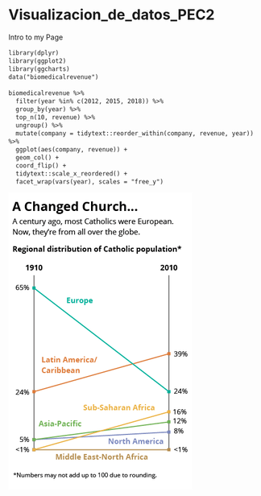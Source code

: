 # Visualizacion_de_datos_PEC2

Intro to my Page

```
library(dplyr)
library(ggplot2)
library(ggcharts)
data("biomedicalrevenue")

biomedicalrevenue %>%
  filter(year %in% c(2012, 2015, 2018)) %>%
  group_by(year) %>%
  top_n(10, revenue) %>%
  ungroup() %>%
  mutate(company = tidytext::reorder_within(company, revenue, year)) %>%
  ggplot(aes(company, revenue)) +
  geom_col() +
  coord_flip() +
  tidytext::scale_x_reordered() +
  facet_wrap(vars(year), scales = "free_y")
```

![Test Image 3](/Untitled.png)
